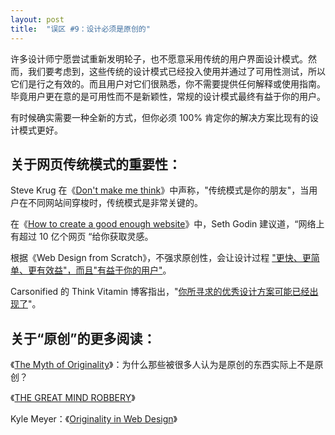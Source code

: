 ```yaml
---
layout: post
title:  "误区 #9：设计必须是原创的"
---
```


许多设计师宁愿尝试重新发明轮子，也不愿意采用传统的用户界面设计模式。然而，我们要考虑到，这些传统的设计模式已经投入使用并通过了可用性测试，所以它们是行之有效的。而且用户对它们很熟悉，你不需要提供任何解释或使用指南。毕竟用户更在意的是可用性而不是新颖性，常规的设计模式最终有益于你的用户。

有时候确实需要一种全新的方式，但你必须 100% 肯定你的解决方案比现有的设计模式更好。

## 关于网页传统模式的重要性：

Steve Krug 在《[Don't make me think](https://www.amazon.com/Think-Common-Sense-Approach-Usability/dp/0789723107)》中声称，"传统模式是你的朋友"，当用户在不同网站间穿梭时，传统模式是非常关键的。

在《[How to create a good enough website](https://seths.blog/2007/10/how-to-create-a/)》中，Seth Godin 建议道，“网络上有超过 10 亿个网页 “给你获取灵感。

根据《Web Design from Scratch》，不强求原创性，会让设计过程 ["更快、更简单、更有效益"，而且"有益于你的用户"](http://webdesignfromscratch.com/blog/pursuit-of-the-original/)。

Carsonified 的 Think Vitamin 博客指出，"[你所寻求的优秀设计方案可能已经出现了](https://blog.teamtreehouse.com/top-10-ux-myths)"。

## 关于“原创”的更多阅读：

《[The Myth of Originality](https://www.techdirt.com/articles/20091229/1205217535.shtml)》：为什么那些被很多人认为是原创的东西实际上不是原创？

《[THE GREAT MIND ROBBERY](https://medium.com/@ramurrio/the-great-mind-robbery-on-nina-paley-s-copyright-and-the-cult-of-originality-6d01f98fba5c)》

Kyle Meyer：《[Originality in Web Design](http://astheria.com/design/originality-in-web-design)》